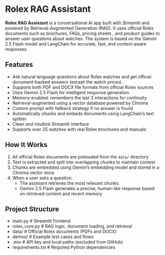 # Rolex RAG Assistant

**Rolex RAG Assistant** is a conversational AI app built with Streamlit and powered by Retrieval-Augmented Generation (RAG). It uses official Rolex documents such as brochures, FAQs, pricing sheets , and product guides to answer user questions about watches. The system is based on the Gemini 2.5 Flash model and LangChain for accurate, fast, and context-aware responses.

## Features

- Ask natural language questions about Rolex watches and get offical-document-backed answers (except the watch prices). 
- Supports both PDF and DOCX file formats from official Rolex sources
- Uses Gemini 2.5 Flash for intelligent response generation
- Memory-enabled: remembers the last 3 interactions for continuity
- Retrieval-augmented using a vector database powered by Chroma
- Custom prompt with fallback strategy if no answer is found
- Automatically chunks and embeds documents using LangChain’s text splitter
- Clean and intuitive Streamlit interface
- Supports over 25 watches with real Rolex brochures and manuals

## How It Works

1. All official Rolex documents are preloaded from the `data/` directory
2. Text is extracted and split into overlapping chunks to maintain context
3. Chunks are embedded using Gemini’s embedding model and stored in a Chroma vector store
4. When a user asks a question:
   - The assistant retrieves the most relevant chunks
   - Gemini 2.5 Flash generates a precise, human-like response based on retrieved content and recent memory

## Project Structure

- main.py # Streamlit frontend
- rolex_core.py # RAG logic, document loading, and retrieval
- data/ # Official Rolex documents (PDFs and DOCX)
- demos/ # Example test cases and flows
- .env # API key and local paths (excluded from GitHub)
- requirements.txt # Required Python dependencies